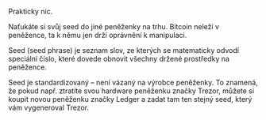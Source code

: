 Prakticky nic.

Naťukáte si svůj seed do jiné peněženky na trhu. Bitcoin neleží v peněžence, ta k němu jen drží oprávnění k manipulaci.

Seed (seed phrase) je seznam slov, ze kterých se matematicky odvodí speciální číslo, které dovede obnovit všechny držené prostředky na peněžence.

Seed je standardizovaný – není vázaný na výrobce peněženky. To znamená, že pokud např. ztratíte svou hardware peněženku značky Trezor, můžete si koupit novou peněženku značky Ledger a zadat tam ten stejný seed, který vám vygeneroval Trezor.
